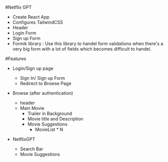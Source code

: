 #Netflix GPT

- Create React App
- Configures TailwindCSS
- Header
- Login Form
- Sign up Form
- Formik library : Use this library to handel form validations when there's a very big form with a lot of fields which becomes difficult to handel.

#Features

- Login/Sign up page

  - Sign In/ Sign up Form
  - Redirect to Browse Page

- Browse (after authentication)

  - header
  - Main Movie
    - Trailer in Background
    - Movie title and Description
    - Movie Suggestions
      - MovieList \* N

- NetflixGPT
  - Search Bar
  - Movie Suggestions
